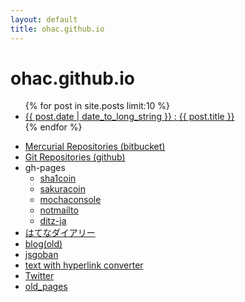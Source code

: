 ```yaml
---
layout: default
title: ohac.github.io
---
```


# ohac.github.io

<ul>
{% for post in site.posts limit:10 %}
<li>
<a href="{{post.url}}">{{ post.date | date_to_long_string }} : {{ post.title }}</a>
</li>
{% endfor %}
</ul>

* [Mercurial Repositories (bitbucket)](https://bitbucket.org/ohac)
* [Git Repositories (github)](https://github.com/ohac)
* gh-pages
  * [sha1coin](http://ohac.github.io/sha1coin)
  * [sakuracoin](http://ohac.github.io/sakuracoin)
  * [mochaconsole](http://ohac.github.io/mochaconsole)
  * [notmailto](http://ohac.github.io/notmailto)
  * [ditz-ja](http://ohac.github.io/ditz-ja)
* [はてなダイアリー](http://d.hatena.ne.jp/ohac/)
* [blog(old)](blog/index.html)
* [jsgoban](jsgoban/)
* [text with hyperlink converter](txt2link/)
* [Twitter](http://twitter.com/ohac)
* [old_pages](old_pages/front.html)
